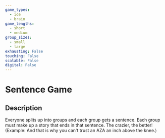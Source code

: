 ```yaml
---
game_types:
  - ice
  - brain
game_lengths:
  - short
  - medium
group_sizes:
  - small
  - large
exhausting: False
touching: False
scalable: False
digital: False
---
```

# Sentence Game

## Description
Everyone splits up into groups and each group gets a sentence. Each group
must make up a story that ends in that sentence. The crazier, the better! (Example: And that is why you can't trust an AZA an inch above the knee.)
